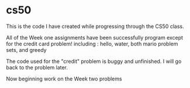 # cs50

This is the code I have created while progressing through the CS50 class.

All of the Week one assignments have been successfully program except for the credit card problem!
	including : hello, water, both mario problem sets, and greedy


The code used for the "credit" problem is buggy and unfinished. I will go back to the problem later.

Now beginning work on the Week two problems
